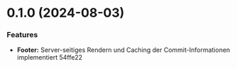 # 0.1.0 (2024-08-03)


### Features

* **Footer:** Server-seitiges Rendern und Caching der Commit-Informationen implementiert 54ffe22



